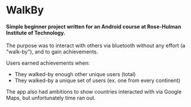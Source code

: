 # WalkBy

#### Simple beginner project written for an Android course at Rose-Hulman Institute of Technology. 
The purpose was to interact with others via bluetooth without any effort (a "walk-by"), and to gain achievements.

Users earned achievements when:
  * They walked-by enough other unique users (total)
  * They walked-by a unique set of users (ex. one from every continent)
  
The app also had ambitions to show countries interacted with via Google Maps, but unfortunately time ran out.
